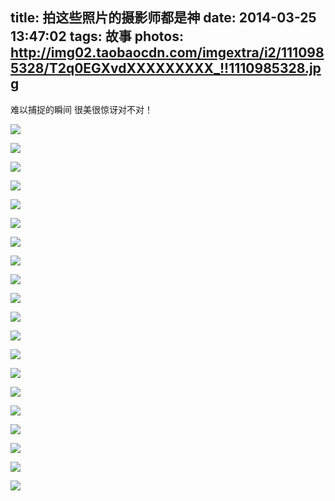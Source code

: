 title: 拍这些照片的摄影师都是神
date: 2014-03-25 13:47:02
tags: 故事
photos: http://img02.taobaocdn.com/imgextra/i2/1110985328/T2q0EGXvdXXXXXXXXX_!!1110985328.jpg
---

难以捕捉的瞬间 很美很惊讶对不对！

<!-- more -->


![](http://img04.taobaocdn.com/imgextra/i4/1110985328/T2WLAHXq8XXXXXXXXX_!!1110985328.jpg)

![](http://img01.taobaocdn.com/imgextra/i1/1110985328/T2FEUBXtJaXXXXXXXX_!!1110985328.jpg)

![](http://img04.taobaocdn.com/imgextra/i4/1110985328/T2o_sFXwhXXXXXXXXX_!!1110985328.jpg)

![](http://img01.taobaocdn.com/imgextra/i1/1110985328/T2YMkGXuJXXXXXXXXX_!!1110985328.jpg)

![](http://img02.taobaocdn.com/imgextra/i2/1110985328/T2x8.CXpFaXXXXXXXX_!!1110985328.jpg)

![](http://img03.taobaocdn.com/imgextra/i3/1110985328/T2OB3CXBVXXXXXXXXX_!!1110985328.jpg)

![](http://img02.taobaocdn.com/imgextra/i2/1110985328/T2.KQHXrlXXXXXXXXX_!!1110985328.jpg)

![](http://img01.taobaocdn.com/imgextra/i1/1110985328/T2KIMGXt4XXXXXXXXX_!!1110985328.jpg)

![](http://img04.taobaocdn.com/imgextra/i4/1110985328/T2fCwFXwpXXXXXXXXX_!!1110985328.jpg)

![](http://img01.taobaocdn.com/imgextra/i1/1110985328/T2xqIGXvpXXXXXXXXX_!!1110985328.jpg)

![](http://img03.taobaocdn.com/imgextra/i3/1110985328/T2c0IBXwlaXXXXXXXX_!!1110985328.jpg)

![](http://img03.taobaocdn.com/imgextra/i3/1110985328/T2UYkHXrNXXXXXXXXX_!!1110985328.jpg)

![](http://img03.taobaocdn.com/imgextra/i3/1110985328/T2ynMDXy0XXXXXXXXX_!!1110985328.jpg)

![](http://img03.taobaocdn.com/imgextra/i3/1110985328/T2mC3DXz8XXXXXXXXX_!!1110985328.jpg)

![](http://img01.taobaocdn.com/imgextra/i1/1110985328/T2V_UBXt0aXXXXXXXX_!!1110985328.jpg)

![](http://img02.taobaocdn.com/imgextra/i2/1110985328/T2px.DXBlXXXXXXXXX_!!1110985328.jpg)

![](http://img03.taobaocdn.com/imgextra/i3/1110985328/T2lygBXvVaXXXXXXXX_!!1110985328.jpg)

![](http://img01.taobaocdn.com/imgextra/i1/1110985328/T2ZjICXqtaXXXXXXXX_!!1110985328.jpg)

![](http://img03.taobaocdn.com/imgextra/i3/1110985328/T29gAGXpVXXXXXXXXX_!!1110985328.jpg)

![](http://img03.taobaocdn.com/imgextra/i3/1110985328/T2uCEDXzFXXXXXXXXX_!!1110985328.jpg)
